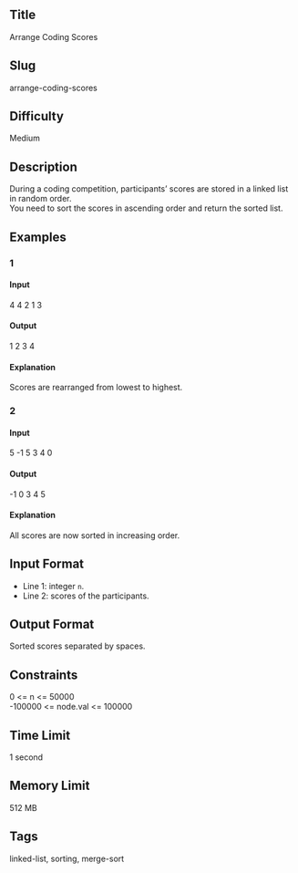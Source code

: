 ## Title
Arrange Coding Scores

## Slug
arrange-coding-scores

## Difficulty
Medium

## Description

During a coding competition, participants’ scores are stored in a linked list in random order.  
You need to sort the scores in ascending order and return the sorted list.

## Examples

### 1

#### Input
4
4 2 1 3

#### Output
1 2 3 4

#### Explanation
Scores are rearranged from lowest to highest.

### 2

#### Input
5
-1 5 3 4 0

#### Output
-1 0 3 4 5

#### Explanation
All scores are now sorted in increasing order.

## Input Format
- Line 1: integer `n`.  
- Line 2: scores of the participants.

## Output Format
Sorted scores separated by spaces.

## Constraints
0 <= n <= 50000  
-100000 <= node.val <= 100000  

## Time Limit
1 second

## Memory Limit
512 MB

## Tags
linked-list, sorting, merge-sort
